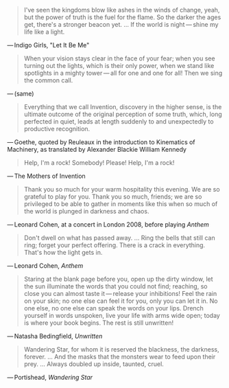 > I've seen the kingdoms blow like ashes in the winds of change, yeah,
> but the power of truth is the fuel for the flame.  So the darker the
> ages get, there's a stronger beacon yet. ... If the world is
> night — shine my life like a light.

— Indigo Girls, "Let It Be Me"

> When your vision stays clear in the face of your fear; when you see
> turning out the lights, which is their only power, when we stand
> like spotlights in a mighty tower — all for one and one for all!
> Then we sing the common call.

— (same)

> Everything that we call Invention, discovery in the higher sense, is
> the ultimate outcome of the original perception of some truth,
> which, long perfected in quiet, leads at length suddenly to and
> unexpectedly to productive recognition.

— Goethe, quoted by Reuleaux in the introduction to Kinematics of
Machinery, as translated by Alexander Blackie William Kennedy

> Help, I'm a rock!  Somebody!  Please!  Help, I'm a rock!

— The Mothers of Invention

> Thank you so much for your warm hospitality this evening.  We are so
> grateful to play for you.  Thank you so much, friends; we are so
> privileged to be able to gather in moments like this when so much of
> the world is plunged in darkness and chaos.

— Leonard Cohen, at a concert in London 2008, before playing _Anthem_

> Don't dwell on what has passed away. ... Ring the bells that still
> can ring; forget your perfect offering.  There is a crack in
> everything.  That's how the light gets in.

— Leonard Cohen, _Anthem_

> Staring at the blank page before you, open up the dirty window, let
> the sun illuminate the words that you could not find; reaching, so
> close you can almost taste it — release your inhibitions!  Feel the
> rain on your skin; no one else can feel it for you, only you can let
> it in.  No one else, no one else can speak the words on your lips.
> Drench yourself in words unspoken, live your life with arms wide
> open; today is where your book begins.  The rest is still unwritten!

— Natasha Bedingfield, _Unwritten_

> Wandering Star, for whom it is reserved the blackness, the darkness,
> forever. ...  And the masks that the monsters wear to feed upon
> their prey.  ... Always doubled up inside, taunted, cruel.

— Portishead, _Wandering Star_
